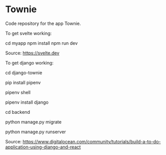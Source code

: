 # Townie
Code repository for the app Townie.

To get svelte working:

cd myapp
npm install
npm run dev

Source: https://svelte.dev

To get django working:

cd django-townie

pip install pipenv

pipenv shell

pipenv install django

cd backend

python manage.py migrate

python manage.py runserver

Source: https://www.digitalocean.com/community/tutorials/build-a-to-do-application-using-django-and-react